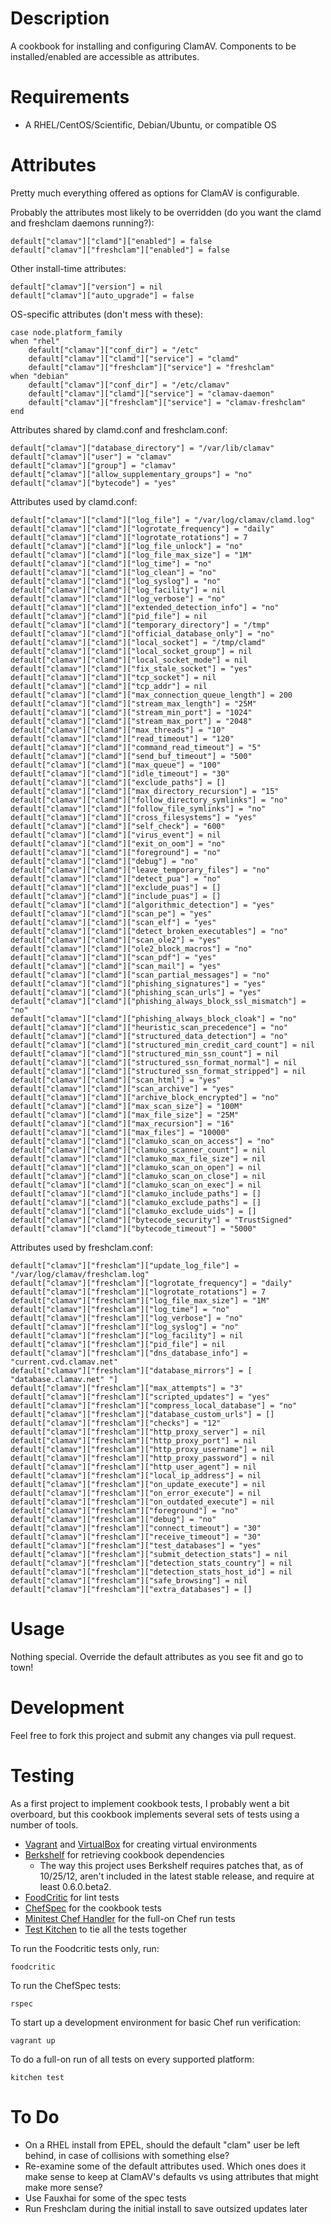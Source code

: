 Description
===========
A cookbook for installing and configuring ClamAV. Components to be installed/enabled
are accessible as attributes.

Requirements
============
* A RHEL/CentOS/Scientific, Debian/Ubuntu, or compatible OS

Attributes
==========
Pretty much everything offered as options for ClamAV is configurable.

Probably the attributes most likely to be overridden (do you want the clamd
and freshclam daemons running?):

    default["clamav"]["clamd"]["enabled"] = false
    default["clamav"]["freshclam"]["enabled"] = false

Other install-time attributes:

    default["clamav"]["version"] = nil 
    default["clamav"]["auto_upgrade"] = false

OS-specific attributes (don't mess with these):

    case node.platform_family
    when "rhel"
        default["clamav"]["conf_dir"] = "/etc"
        default["clamav"]["clamd"]["service"] = "clamd"
        default["clamav"]["freshclam"]["service"] = "freshclam"
    when "debian"
        default["clamav"]["conf_dir"] = "/etc/clamav"
        default["clamav"]["clamd"]["service"] = "clamav-daemon"
        default["clamav"]["freshclam"]["service"] = "clamav-freshclam"
    end

Attributes shared by clamd.conf and freshclam.conf:

    default["clamav"]["database_directory"] = "/var/lib/clamav"
    default["clamav"]["user"] = "clamav"
    default["clamav"]["group"] = "clamav"
    default["clamav"]["allow_supplementary_groups"] = "no"
    default["clamav"]["bytecode"] = "yes"

Attributes used by clamd.conf:

    default["clamav"]["clamd"]["log_file"] = "/var/log/clamav/clamd.log"
    default["clamav"]["clamd"]["logrotate_frequency"] = "daily"
    default["clamav"]["clamd"]["logrotate_rotations"] = 7 
    default["clamav"]["clamd"]["log_file_unlock"] = "no"
    default["clamav"]["clamd"]["log_file_max_size"] = "1M"
    default["clamav"]["clamd"]["log_time"] = "no"
    default["clamav"]["clamd"]["log_clean"] = "no"
    default["clamav"]["clamd"]["log_syslog"] = "no"
    default["clamav"]["clamd"]["log_facility"] = nil 
    default["clamav"]["clamd"]["log_verbose"] = "no"
    default["clamav"]["clamd"]["extended_detection_info"] = "no"
    default["clamav"]["clamd"]["pid_file"] = nil 
    default["clamav"]["clamd"]["temporary_directory"] = "/tmp"
    default["clamav"]["clamd"]["official_database_only"] = "no"
    default["clamav"]["clamd"]["local_socket"] = "/tmp/clamd"
    default["clamav"]["clamd"]["local_socket_group"] = nil 
    default["clamav"]["clamd"]["local_socket_mode"] = nil 
    default["clamav"]["clamd"]["fix_stale_socket"] = "yes"
    default["clamav"]["clamd"]["tcp_socket"] = nil 
    default["clamav"]["clamd"]["tcp_addr"] = nil 
    default["clamav"]["clamd"]["max_connection_queue_length"] = 200 
    default["clamav"]["clamd"]["stream_max_length"] = "25M"
    default["clamav"]["clamd"]["stream_min_port"] = "1024"
    default["clamav"]["clamd"]["stream_max_port"] = "2048"
    default["clamav"]["clamd"]["max_threads"] = "10"
    default["clamav"]["clamd"]["read_timeout"] = "120"
    default["clamav"]["clamd"]["command_read_timeout"] = "5" 
    default["clamav"]["clamd"]["send_buf_timeout"] = "500"
    default["clamav"]["clamd"]["max_queue"] = "100"
    default["clamav"]["clamd"]["idle_timeout"] = "30"
    default["clamav"]["clamd"]["exclude_paths"] = []
    default["clamav"]["clamd"]["max_directory_recursion"] = "15"
    default["clamav"]["clamd"]["follow_directory_symlinks"] = "no"
    default["clamav"]["clamd"]["follow_file_symlinks"] = "no"
    default["clamav"]["clamd"]["cross_filesystems"] = "yes"
    default["clamav"]["clamd"]["self_check"] = "600"
    default["clamav"]["clamd"]["virus_event"] = nil 
    default["clamav"]["clamd"]["exit_on_oom"] = "no"
    default["clamav"]["clamd"]["foreground"] = "no"
    default["clamav"]["clamd"]["debug"] = "no"
    default["clamav"]["clamd"]["leave_temporary_files"] = "no"
    default["clamav"]["clamd"]["detect_pua"] = "no"
    default["clamav"]["clamd"]["exclude_puas"] = []
    default["clamav"]["clamd"]["include_puas"] = []
    default["clamav"]["clamd"]["algorithmic_detection"] = "yes"
    default["clamav"]["clamd"]["scan_pe"] = "yes"
    default["clamav"]["clamd"]["scan_elf"] = "yes"
    default["clamav"]["clamd"]["detect_broken_executables"] = "no"
    default["clamav"]["clamd"]["scan_ole2"] = "yes"
    default["clamav"]["clamd"]["ole2_block_macros"] = "no"
    default["clamav"]["clamd"]["scan_pdf"] = "yes"
    default["clamav"]["clamd"]["scan_mail"] = "yes"
    default["clamav"]["clamd"]["scan_partial_messages"] = "no"
    default["clamav"]["clamd"]["phishing_signatures"] = "yes"
    default["clamav"]["clamd"]["phishing_scan_urls"] = "yes"
    default["clamav"]["clamd"]["phishing_always_block_ssl_mismatch"] = "no"
    default["clamav"]["clamd"]["phishing_always_block_cloak"] = "no"
    default["clamav"]["clamd"]["heuristic_scan_precedence"] = "no"
    default["clamav"]["clamd"]["structured_data_detection"] = "no"
    default["clamav"]["clamd"]["structured_min_credit_card_count"] = nil 
    default["clamav"]["clamd"]["structured_min_ssn_count"] = nil 
    default["clamav"]["clamd"]["structured_ssn_format_normal"] = nil 
    default["clamav"]["clamd"]["structured_ssn_format_stripped"] = nil 
    default["clamav"]["clamd"]["scan_html"] = "yes"
    default["clamav"]["clamd"]["scan_archive"] = "yes"
    default["clamav"]["clamd"]["archive_block_encrypted"] = "no"
    default["clamav"]["clamd"]["max_scan_size"] = "100M"
    default["clamav"]["clamd"]["max_file_size"] = "25M"
    default["clamav"]["clamd"]["max_recursion"] = "16"
    default["clamav"]["clamd"]["max_files"] = "10000"
    default["clamav"]["clamd"]["clamuko_scan_on_access"] = "no"
    default["clamav"]["clamd"]["clamuko_scanner_count"] = nil 
    default["clamav"]["clamd"]["clamuko_max_file_size"] = nil 
    default["clamav"]["clamd"]["clamuko_scan_on_open"] = nil 
    default["clamav"]["clamd"]["clamuko_scan_on_close"] = nil 
    default["clamav"]["clamd"]["clamuko_scan_on_exec"] = nil 
    default["clamav"]["clamd"]["clamuko_include_paths"] = []
    default["clamav"]["clamd"]["clamuko_exclude_paths"] = []
    default["clamav"]["clamd"]["clamuko_exclude_uids"] = []
    default["clamav"]["clamd"]["bytecode_security"] = "TrustSigned"
    default["clamav"]["clamd"]["bytecode_timeout"] = "5000"

Attributes used by freshclam.conf:

    default["clamav"]["freshclam"]["update_log_file"] = "/var/log/clamav/freshclam.log"
    default["clamav"]["freshclam"]["logrotate_frequency"] = "daily"
    default["clamav"]["freshclam"]["logrotate_rotations"] = 7
    default["clamav"]["freshclam"]["log_file_max_size"] = "1M"
    default["clamav"]["freshclam"]["log_time"] = "no"
    default["clamav"]["freshclam"]["log_verbose"] = "no"
    default["clamav"]["freshclam"]["log_syslog"] = "no"
    default["clamav"]["freshclam"]["log_facility"] = nil 
    default["clamav"]["freshclam"]["pid_file"] = nil 
    default["clamav"]["freshclam"]["dns_database_info"] = "current.cvd.clamav.net"
    default["clamav"]["freshclam"]["database_mirrors"] = [ "database.clamav.net" "]
    default["clamav"]["freshclam"]["max_attempts"] = "3" 
    default["clamav"]["freshclam"]["scripted_updates"] = "yes"
    default["clamav"]["freshclam"]["compress_local_database"] = "no"
    default["clamav"]["freshclam"]["database_custom_urls"] = []
    default["clamav"]["freshclam"]["checks"] = "12"
    default["clamav"]["freshclam"]["http_proxy_server"] = nil 
    default["clamav"]["freshclam"]["http_proxy_port"] = nil 
    default["clamav"]["freshclam"]["http_proxy_username"] = nil 
    default["clamav"]["freshclam"]["http_proxy_password"] = nil 
    default["clamav"]["freshclam"]["http_user_agent"] = nil 
    default["clamav"]["freshclam"]["local_ip_address"] = nil 
    default["clamav"]["freshclam"]["on_update_execute"] = nil 
    default["clamav"]["freshclam"]["on_error_execute"] = nil 
    default["clamav"]["freshclam"]["on_outdated_execute"] = nil 
    default["clamav"]["freshclam"]["foreground"] = "no"
    default["clamav"]["freshclam"]["debug"] = "no"
    default["clamav"]["freshclam"]["connect_timeout"] = "30"
    default["clamav"]["freshclam"]["receive_timeout"] = "30"
    default["clamav"]["freshclam"]["test_databases"] = "yes"
    default["clamav"]["freshclam"]["submit_detection_stats"] = nil 
    default["clamav"]["freshclam"]["detection_stats_country"] = nil 
    default["clamav"]["freshclam"]["detection_stats_host_id"] = nil 
    default["clamav"]["freshclam"]["safe_browsing"] = nil 
    default["clamav"]["freshclam"]["extra_databases"] = []


Usage
=====
Nothing special. Override the default attributes as you see fit and go to town!

Development
=====
Feel free to fork this project and submit any changes via pull request.

Testing
=====
As a first project to implement cookbook tests, I probably went a bit
overboard, but this cookbook implements several sets of tests using a number
of tools.

* [Vagrant](http://vagrantup.com/) and [VirtualBox](https://www.virtualbox.org/) for creating virtual environments
* [Berkshelf](http://berkshelf.com/) for retrieving cookbook dependencies
    * The way this project uses Berkshelf requires patches that, as of 10/25/12, aren't included in the latest stable release, and require at least 0.6.0.beta2.
* [FoodCritic](http://acrmp.github.com/foodcritic/) for lint tests
* [ChefSpec](https://github.com/acrmp/chefspec/) for the cookbook tests
* [Minitest Chef Handler](https://github.com/calavera/minitest-chef-handler) for the full-on Chef run tests
* [Test Kitchen](https://github.com/opscode/test-kitchen) to tie all the tests together

To run the Foodcritic tests only, run:

    foodcritic

To run the ChefSpec tests:

    rspec

To start up a development environment for basic Chef run verification:

    vagrant up

To do a full-on run of all tests on every supported platform:

    kitchen test


To Do
=====
* On a RHEL install from EPEL, should the default "clam" user be left behind,
in case of collisions with something else?
* Re-examine some of the default attributes used. Which ones does it make sense
to keep at ClamAV's defaults vs using attributes that might make more sense?
* Use Fauxhai for some of the spec tests
* Run Freshclam during the initial install to save outsized updates later
